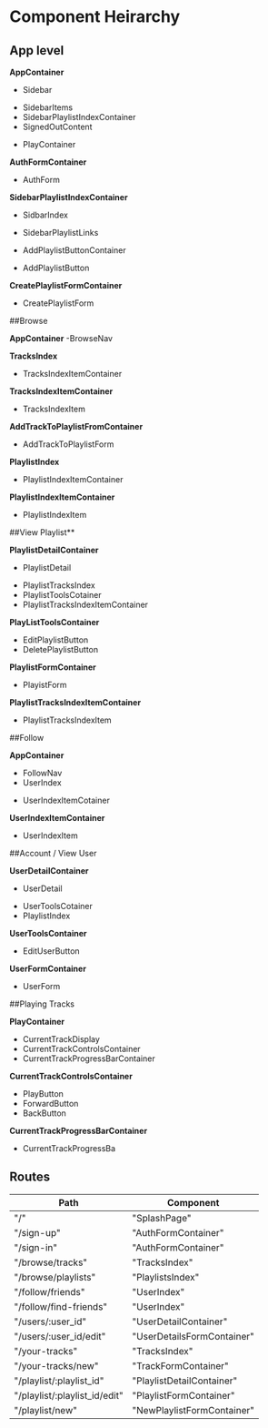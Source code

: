 # Component Heirarchy

## App level

**AppContainer**
 - Sidebar
  + SidebarItems
  + SidebarPlaylistIndexContainer
  + SignedOutContent
 - PlayContainer
 
**AuthFormContainer**
 - AuthForm
 
**SidebarPlaylistIndexContainer**
 - SidbarIndex
  + SidebarPlaylistLinks
 - AddPlaylistButtonContainer
  + AddPlaylistButton

**CreatePlaylistFormContainer**
 - CreatePlaylistForm

##Browse

**AppContainer**
 -BrowseNav

**TracksIndex**
 - TracksIndexItemContainer

**TracksIndexItemContainer**
 - TracksIndexItem

**AddTrackToPlaylistFromContainer**
 - AddTrackToPlaylistForm

**PlaylistIndex**
 - PlaylistIndexItemContainer

**PlaylistIndexItemContainer**
 - PlaylistIndexItem

##View Playlist**

**PlaylistDetailContainer**
 - PlaylistDetail
  + PlaylistTracksIndex
  + PlaylistToolsCotainer
  + PlaylistTracksIndexItemContainer

**PlayListToolsContainer**
 - EditPlaylistButton
 - DeletePlaylistButton
 
**PlaylistFormContainer**
 - PlayistForm
 
**PlaylistTracksIndexItemContainer**
 - PlaylistTracksIndexItem
 
##Follow

**AppContainer**
- FollowNav
- UserIndex
 + UserIndexItemCotainer

**UserIndexItemContainer**
 - UserIndexItem

##Account / View User
 
**UserDetailContainer**
 - UserDetail
  + UserToolsCotainer
  + PlaylistIndex

**UserToolsContainer**
 - EditUserButton
 
**UserFormContainer**
 - UserForm

##Playing Tracks

**PlayContainer**
 - CurrentTrackDisplay
 - CurrentTrackControlsContainer
 - CurrentTrackProgressBarContainer
 
**CurrentTrackControlsContainer**
 - PlayButton
 - ForwardButton
 - BackButton

**CurrentTrackProgressBarContainer**
  - CurrentTrackProgressBa


## Routes

|Path   | Component   | 
|-------|-------------|
| "/" | "SplashPage" |
| "/sign-up" | "AuthFormContainer" |
| "/sign-in" | "AuthFormContainer" |
| "/browse/tracks" | "TracksIndex" |
| "/browse/playlists" | "PlaylistsIndex" |
| "/follow/friends" | "UserIndex" |
| "/follow/find-friends" | "UserIndex" |
| "/users/:user_id" | "UserDetailContainer" |
| "/users/:user_id/edit" | "UserDetailsFormContainer" |
| "/your-tracks" | "TracksIndex" |
| "/your-tracks/new" | "TrackFormContainer" |
| "/playlist/:playlist_id" | "PlaylistDetailContainer" |
| "/playlist/:playlist_id/edit" | "PlaylistFormContainer" |
| "/playlist/new" | "NewPlaylistFormContainer" |


